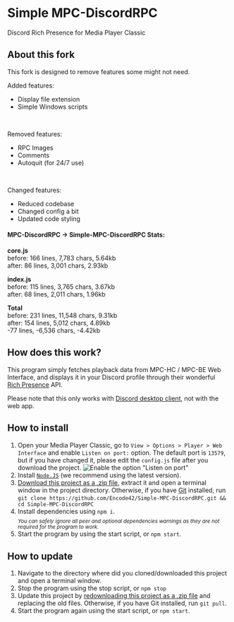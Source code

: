 # Simple MPC-DiscordRPC
Discord Rich Presence for Media Player Classic

## About this fork
This fork is designed to remove features some might not need.  

Added features:
- Display file extension
- Simple Windows scripts
<br/>

Removed features:
- RPC Images
- Comments
- Autoquit (for 24/7 use)
<br/>

Changed features:
- Reduced codebase
- Changed config a bit
- Updated code styling

#### MPC-DiscordRPC -> Simple-MPC-DiscordRPC Stats:  
**core.js**  
before: 166 lines, 7,783 chars, 5.64kb  
after: 86 lines, 3,001 chars, 2.93kb  

**index.js**  
before: 115 lines, 3,765 chars, 3.67kb  
after: 68 lines, 2,011 chars, 1.96kb  

**Total**  
before: 231 lines, 11,548 chars, 9.31kb  
after: 154 lines, 5,012 chars, 4.89kb  
-77 lines, -6,536 chars, -4.42kb  

## How does this work?
This program simply fetches playback data from MPC-HC / MPC-BE Web Interface, and displays it in your Discord profile through their wonderful [Rich Presence](https://discord.com/rich-presence) API.

Please note that this only works with [Discord desktop client](https://discord.com/download), not with the web app.

## How to install
1. Open your Media Player Classic, go to `View > Options > Player > Web Interface` and enable `Listen on port:` option. The default port is `13579`, but if you have changed it, please edit the `config.js` file after you download the project.
![Enable the option "Listen on port"](https://cdn.discordapp.com/attachments/416273308540207116/428748994307424256/unknown.png)
2. Install [`Node.JS`](https://nodejs.org/en/download/current/) (we recommend using the latest version).
3. [Download this project as a .zip file](https://github.com/Encode42/Simple-MPC-DiscordRPC/archive/master.zip), extract it and open a terminal window in the project directory. Otherwise, if you have [Git](https://git-scm.com/) installed, run `git clone https://github.com/Encode42/Simple-MPC-DiscordRPC.git && cd Simple-MPC-DiscordRPC`
4. Install dependencies using `npm i`.  
<sub>_You can safely ignore all peer and optional dependencies warnings as they are not required for the program to work._</sub>
5. Start the program by using the start script, or `npm start`.

## How to update
1. Navigate to the directory where did you cloned/downloaded this project and open a terminal window.
2. Stop the program using the stop script, or `npm stop`
3. Update this project by [redownloading this project as a .zip file](https://github.com/Encode42/Simple-MPC-DiscordRPC/archive/master.zip) and replacing the old files. Otherwise, if you have Git installed, run `git pull`.
4. Start the program again using the start script, or `npm start`.
